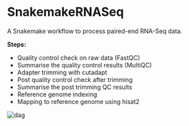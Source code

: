# SnakemakeRNASeq
A Snakemake workflow to process paired-end RNA-Seq data.

**Steps:**

- Quality control check on raw data (FastQC)
- Summarise the quality control results (MultiQC)
- Adapter trimming with cutadapt
- Post quality control check after trimming
- Summarise the post trimming QC results 
- Reference genome indexing
- Mapping to reference genome using hisat2

![dag](https://user-images.githubusercontent.com/42179487/59709094-f66d5c80-91d3-11e9-873d-cc0e003f4585.png)



